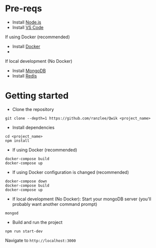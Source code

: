 # Pre-reqs

* Install [Node.js](https://nodejs.org/en/)
* Install [VS Code](https://code.visualstudio.com/)

If using Docker (recommended)

* Install [Docker](https://www.docker.com/community-edition)
*

If local development (No Docker)

* Install [MongoDB](https://docs.mongodb.com/manual/installation/)
* Install [Redis](https://redis.io/)

# Getting started

* Clone the repository

```
git clone --depth=1 https://github.com/ranzlee/Qwik <project_name>
```

* Install dependencies

```
cd <project_name>
npm install
```

* If using Docker (recommended)

```
docker-compose build
docker-compose up
```

* If using Docker configuration is changed (recommended)

```
docker-compose down
docker-compose build
docker-compose up
```

* If local development (No Docker): Start your mongoDB server (you'll probably want another command prompt)

```
mongod
```

* Build and run the project

```
npm run start-dev
```

Navigate to `http://localhost:3000`
